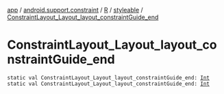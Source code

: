 [app](../../../index.md) / [android.support.constraint](../../index.md) / [R](../index.md) / [styleable](index.md) / [ConstraintLayout_Layout_layout_constraintGuide_end](.)

# ConstraintLayout_Layout_layout_constraintGuide_end

`static val ConstraintLayout_Layout_layout_constraintGuide_end: `[`Int`](https://kotlinlang.org/api/latest/jvm/stdlib/kotlin/-int/index.html)
`static val ConstraintLayout_Layout_layout_constraintGuide_end: `[`Int`](https://kotlinlang.org/api/latest/jvm/stdlib/kotlin/-int/index.html)